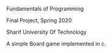 Fundamentals of Programming

Final Project, Spring 2020

Sharif University Of Technology

A simple Board game implemented in c.
